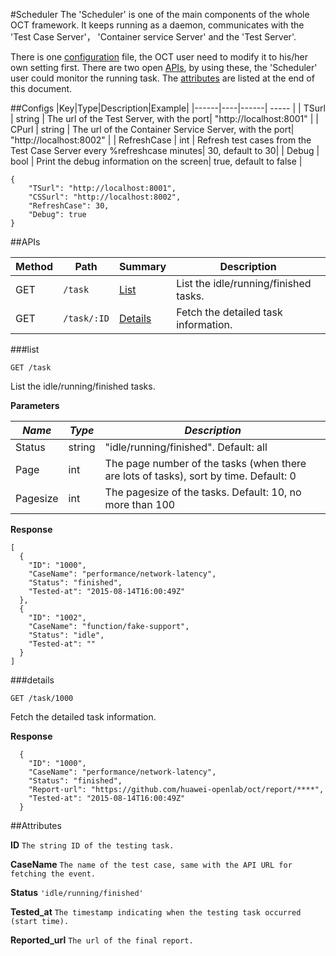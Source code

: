 #Scheduler
The 'Scheduler' is one of the main components of the whole OCT framework.
It keeps running as a daemon, communicates with the 'Test Case Server'， 'Container service Server' and the 'Test Server'.


There is one  [configuration](#configs "configuration") file, the OCT user need to modify it to his/her own setting first.
There are two open [APIs](#apis "APIs"), by using these, the 'Scheduler' user could monitor the running task.
The [attributes](#attributes "attributes") are listed at the end of this document.

##Configs
|Key|Type|Description|Example|
|------|----|------| ----- |
| TSurl | string | The url of the Test Server, with the port| "http://localhost:8001" |
| CPurl | string | The url of the Container Service Server, with the port| "http://localhost:8002" |
| RefreshCase | int | Refresh test cases from the Test Case Server every %refreshcase minutes| 30, default to 30|
| Debug | bool | Print the debug information on the screen| true, default to false |

```
{
	"TSurl": "http://localhost:8001",
	"CSSurl": "http://localhost:8002",
	"RefreshCase": 30,
	"Debug": true
}
```


##APIs

|Method|Path|Summary|Description|
|------|----|------|-----------|
| GET | `/task` | [List](#list "list") | List the idle/running/finished tasks. |
| GET | `/task/:ID` | [Details](#details "details") | Fetch the detailed task information. |

###list
```
GET /task
```
List the idle/running/finished tasks.

**Parameters**

| *Name* | *Type* | *Description* |
| -------| ------ | --------- |
| Status |	string | "idle/running/finished". Default: all |
| Page | int | The page number of the tasks (when there are lots of tasks), sort by time. Default: 0 |
| Pagesize | int | The pagesize of the tasks. Default: 10, no more than 100 |

**Response**

```
[
  {
    "ID": "1000",
    "CaseName": "performance/network-latency",
    "Status": "finished",
    "Tested-at": "2015-08-14T16:00:49Z"
  },
  {
    "ID": "1002",
    "CaseName": "function/fake-support",
    "Status": "idle",
    "Tested-at": ""
  }
]
```

###details

```
GET /task/1000
```
Fetch the detailed task information. 

**Response**

```
  {
    "ID": "1000",
    "CaseName": "performance/network-latency",
    "Status": "finished",
    "Report-url": "https://github.com/huawei-openlab/oct/report/****",
    "Tested-at": "2015-08-14T16:00:49Z"
  }
```

##Attributes

**ID**
`The string ID of the testing task.`

**CaseName**
`The name of the test case, same with the API URL for fetching the event.`

**Status**
`'idle/running/finished'`

**Tested_at**
`The timestamp indicating when the testing task occurred (start time).`

**Reported_url**
`The url of the final report.`
